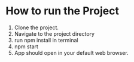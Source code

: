 # How to run the Project

1. Clone the project.
2. Navigate to the project directory
3. run npm install in terminal
4. npm start
5. App should open in your default web browser.
